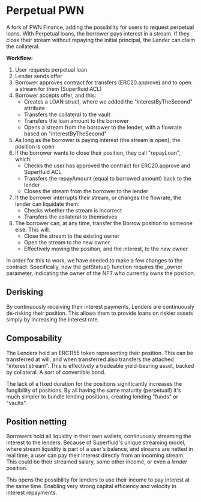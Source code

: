 # Perpetual PWN

A fork of PWN Finance, adding the possibility for users to request perpetual loans.
With Perpetual loans, the borrower pays interest in a stream. If they close their stream without repaying the initial principal, the Lender can claim the collateral.

**Workflow:**

1. User requests perpetual loan
2. Lender sends offer
3. Borrower approves contract for transfers (ERC20.approve) and to open a stream for them (Superfluid ACL)
4. Borrower accepts offer, and this:
    - Creates a LOAN struct, where we added the "interestByTheSecond" attribute
    - Transfers the collateral to the vault
    - Transfers the loan amount to the borrower
    - Opens a stream from the borrower to the lender, with a flowrate based on "interestByTheSecond"
5. As long as the borrower is paying interest (the stream is open), the position is open
6. If the borrower wants to close their position, they call "repayLoan", which:
    - Checks the user has approved the contract for ERC20.approve and Superfluid ACL
    - Transfers the repayAmount (equal to borrowed amount) back to the lender
    - Closes the stream from the borrower to the lender
7. If the borrower interrupts their stream, or changes the flowrate, the lender can liquidate them:
    - Checks whether the stream is incorrect
    - Transfers the collateral to themselves
8. The borrower can, at any time, transfer the Borrow position to someone else. This will:
    - Close the stream to the existing owner
    - Open the stream to the new owner
    - Effectively moving the position, and the interest, to the new owner

In order for this to work, we have needed to make a few changes to the contract. Specifically, now the getStatus() function requires the _owner parameter, indicating the owner of the NFT who currently owns the position.

## Derisking

By continuously receiving their interest payments, Lenders are continuously de-risking their position. This allows them to provide loans on riskier assets simply by increasing the interest rate. 

## Composability

The Lenders hold an ERC1155 token representing their position. This can be transferred at will, and when transferred also transfers the attached "interest stream". This is effectively a tradeable yield-bearing asset, backed by collateral. A sort of convertible bond. 

The lack of a fixed duration for the positions significantly increases the fungibility of positions. By all having the same maturity (perpetual!) it's much simpler to bundle lending positions, creating lending "funds" or "vaults". 

## Position netting

Borrowers hold all liquidity in their own wallets, continuously streaming the interest to the lenders. Because of Superfluid's unique streaming model, where stream liquidity is part of a user's balance, and streams are netted in real time, a user can pay their interest directly from an incoming stream. This could be their streamed salary, some other income, or even a *lender* position.

This opens the possibility for lenders to use their income to pay interest at the same time. Enabling very strong capital efficiency and velocity in interest repayments.



